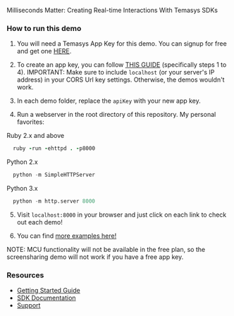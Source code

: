 Milliseconds Matter: Creating Real-time Interactions With Temasys SDKs

### How to run this demo

1. You will need a Temasys App Key for this demo. You can signup for free and get one [HERE](https://console.temasys.io/register).

2. To create an app key, you can follow [THIS GUIDE](https://temasys.io/temasys-rtc-getting-started-web-sdk/) (specifically steps 1 to 4).
   IMPORTANT: Make sure to include `localhost` (or your server's IP address) in your CORS Url key settings. Otherwise, the demos wouldn't work.

3. In each demo folder, replace the `apiKey` with your new app key.

4. Run a webserver in the root directory of this repository. My personal favorites:

Ruby 2.x and above
```ruby
  ruby -run -ehttpd . -p8000
```

Python 2.x
```python
  python -m SimpleHTTPServer
``` 

Python 3.x
```python
  python -m http.server 8000
```

5. Visit `localhost:8000` in your browser and just click on each link to check out each demo!

6. You can find [more examples here!](https://github.com/Temasys/SkylinkJS/tree/0.6.x/master/demo)

NOTE: MCU functionality will not be available in the free plan, so the screensharing demo will not work if you have a free app key.


### Resources 

- [Getting Started Guide](https://temasys.com.sg/webrtc-getting-started-temasys-peer-connectivity/)
- [SDK Documentation](http://cdn.temasys.io/skylink/skylinkjs/latest/doc/classes/Skylink.html)
- [Support](http://support.temasys.com.sg/support/home)